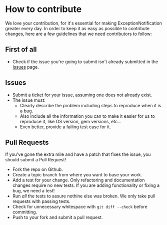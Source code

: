 # How to contribute

We love your contribution, for it's essential for making ExceptionNotification greater every day.
In order to keep it as easy as possible to contribute changes, here are a few guidelines that we
need contributors to follow:

## First of all

* Check if the issue you're going to submit isn't already submitted in
  the [Issues](https://github.com/smartinez87/exception_notification/issues) page.

## Issues

* Submit a ticket for your issue, assuming one does not already exist.
* The issue must:
  * Clearly describe the problem including steps to reproduce when it is a bug.
  * Also include all the information you can to make it easier for us to reproduce it,
    like OS version, gem versions, etc...
  * Even better, provide a failing test case for it.

## Pull Requests

If you've gone the extra mile and have a patch that fixes the issue, you
should submit a Pull Request!

* Fork the repo on Github.
* Create a topic branch from where you want to base your work.
* Add a test for your change. Only refactoring and documentation changes
  require no new tests. If you are adding functionality or fixing a bug,
  we need a test!
* Run _all_ the tests to assure nothine else was broken. We only take pull requests with passing tests.
* Check for unnecessary whitespace with `git diff --check` before committing.
* Push to your fork and submit a pull request.
